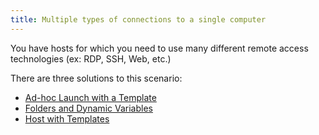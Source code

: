 ```yaml
---
title: Multiple types of connections to a single computer
---
```

You have hosts for which you need to use many different remote access technologies (ex: RDP, SSH, Web, etc.)

There are three solutions to this scenario:

- [Ad-hoc Launch with a Template](/kb/remote-desktop-manager/how-to-articles/adhoc-launch-with-template/)  
- [Folders and Dynamic Variables](/kb/remote-desktop-manager/how-to-articles/multiple-types-connections/folders-dynamic-variables/)  
- [Host with Templates](/kb/remote-desktop-manager/how-to-articles/multiple-types-connections/host-with-templates/)
